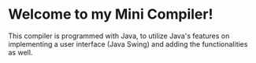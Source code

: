 # Welcome to my Mini Compiler!

This compiler is programmed with Java, to utilize Java's features on implementing a user interface (Java Swing) and adding the functionalities as well.
